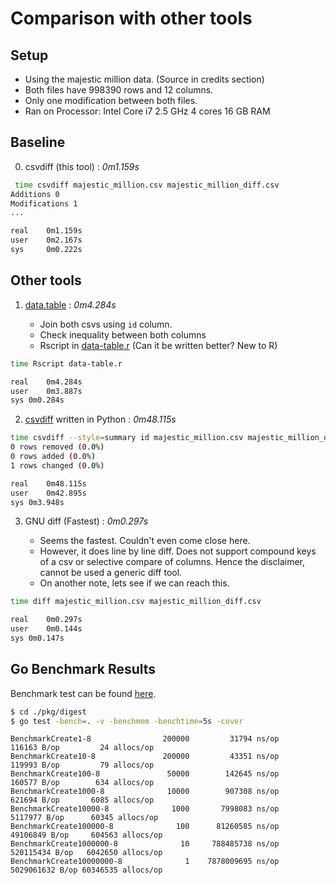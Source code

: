 # Comparison with other tools

## Setup

* Using the majestic million data. (Source in credits section)
* Both files have 998390 rows and 12 columns.
* Only one modification between both files.
* Ran on Processor: Intel Core i7 2.5 GHz 4 cores 16 GB RAM

## Baseline

0. csvdiff (this tool) : *0m1.159s*

```bash
 time csvdiff majestic_million.csv majestic_million_diff.csv
Additions 0
Modifications 1
...

real	0m1.159s
user	0m2.167s
sys		0m0.222s
```

## Other tools

1. [data.table](https://github.com/Rdatatable/data.table) : *0m4.284s*

	* Join both csvs using `id` column.
	* Check inequality between both columns
	* Rscript in [data-table.r](/benchmark/data-table.r) (Can it be written better? New to R)

```bash
time Rscript data-table.r

real	0m4.284s
user	0m3.887s
sys	0m0.284s
```

2. [csvdiff](https://pypi.org/project/csvdiff/) written in Python : *0m48.115s*

```bash
time csvdiff --style=summary id majestic_million.csv majestic_million_diff.csv
0 rows removed (0.0%)
0 rows added (0.0%)
1 rows changed (0.0%)

real	0m48.115s
user	0m42.895s
sys	0m3.948s
```

3. GNU diff (Fastest) : *0m0.297s*

	* Seems the fastest. Couldn't even come close here.
	* However, it does line by line diff. Does not support compound keys of a csv or selective compare of columns. Hence the disclaimer, cannot be used a generic diff tool.
	* On another note, lets see if we can reach this.

```bash
time diff majestic_million.csv majestic_million_diff.csv

real	0m0.297s
user	0m0.144s
sys	0m0.147s
```

## Go Benchmark Results

Benchmark test can be found [here](https://github.com/aswinkarthik/csvdiff/blob/master/pkg/digest/digest_benchmark_test.go).

```bash
$ cd ./pkg/digest
$ go test -bench=. -v -benchmem -benchtime=5s -cover
```

```
BenchmarkCreate1-8          	  200000	     31794 ns/op	  116163 B/op	      24 allocs/op
BenchmarkCreate10-8         	  200000	     43351 ns/op	  119993 B/op	      79 allocs/op
BenchmarkCreate100-8        	   50000	    142645 ns/op	  160577 B/op	     634 allocs/op
BenchmarkCreate1000-8       	   10000	    907308 ns/op	  621694 B/op	    6085 allocs/op
BenchmarkCreate10000-8      	    1000	   7998083 ns/op	 5117977 B/op	   60345 allocs/op
BenchmarkCreate100000-8     	     100	  81260585 ns/op	49106849 B/op	  604563 allocs/op
BenchmarkCreate1000000-8    	      10	 788485738 ns/op	520115434 B/op	 6042650 allocs/op
BenchmarkCreate10000000-8   	       1	7878009695 ns/op	5029061632 B/op	60346535 allocs/op
```